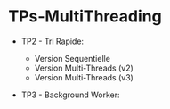 # TPs-MultiThreading


  - TP2 - Tri Rapide:
      - Version Sequentielle
      - Version Multi-Threads (v2)
      - Version Multi-Threads (v3)
  
  - TP3 - Background Worker:
  

  
